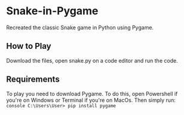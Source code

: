 # Snake-in-Pygame

Recreated the classic Snake game in Python using Pygame.

## How to Play

Download the files, open snake.py on a code editor and run the code.

## Requirements

To play you need to download Pygame.
To do this, open Powershell if you're on Windows or Terminal if you're on MacOs.
Then simply run: ```console C:\Users\User> pip install pygame```
